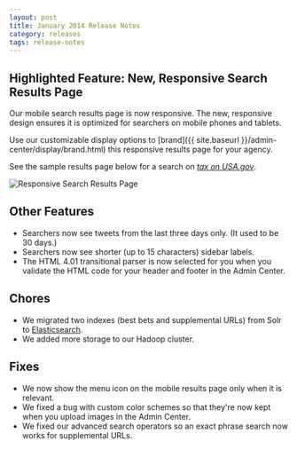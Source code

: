 ```yaml
---
layout: post
title: January 2014 Release Notes
category: releases
tags: release-notes
---
```


## Highlighted Feature: New, Responsive Search Results Page

Our mobile search results page is now responsive. The new, responsive design ensures it is optimized for searchers on mobile phones and tablets. 

Use our customizable display options to [brand]({{ site.baseurl }}/admin-center/display/brand.html) this responsive results page for your agency.

See the sample results page below for a search on *[tax on USA.gov](https://search.usa.gov/search?affiliate=usagov&query=tax&m=true)*.

![Responsive Search Results Page](https://d3qcdigd1fhos0.cloudfront.net/blog/img/feature-mobile-results-pages.png "Responsive Search Results Page")

## Other Features

* Searchers now see tweets from the last three days only. (It used to be 30 days.)
* Searchers now see shorter (up to 15 characters) sidebar labels.
* The HTML 4.01 transitional parser is now selected for you when you validate the HTML code for your header and footer in the Admin Center.

## Chores

* We migrated two indexes (best bets and supplemental URLs) from Solr to [Elasticsearch](http://www.elasticsearch.org/).
* We added more storage to our Hadoop cluster.

## Fixes

* We now show the menu icon on the mobile results page only when it is relevant.
* We fixed a bug with custom color schemes so that they're now kept when you upload images in the Admin Center.
* We fixed our advanced search operators so an exact phrase search now works for supplemental URLs.